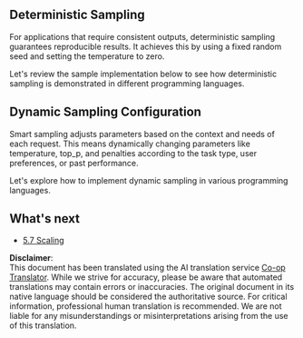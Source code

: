 <!--
CO_OP_TRANSLATOR_METADATA:
{
  "original_hash": "3cb0da3badd51d73ab78ebade2827d98",
  "translation_date": "2025-06-12T22:56:28+00:00",
  "source_file": "05-AdvancedTopics/mcp-sampling/README.md",
  "language_code": "en"
}
-->
## Deterministic Sampling

For applications that require consistent outputs, deterministic sampling guarantees reproducible results. It achieves this by using a fixed random seed and setting the temperature to zero.

Let's review the sample implementation below to see how deterministic sampling is demonstrated in different programming languages.

## Dynamic Sampling Configuration

Smart sampling adjusts parameters based on the context and needs of each request. This means dynamically changing parameters like temperature, top_p, and penalties according to the task type, user preferences, or past performance.

Let's explore how to implement dynamic sampling in various programming languages.

## What's next

- [5.7 Scaling](../mcp-scaling/README.md)

**Disclaimer**:  
This document has been translated using the AI translation service [Co-op Translator](https://github.com/Azure/co-op-translator). While we strive for accuracy, please be aware that automated translations may contain errors or inaccuracies. The original document in its native language should be considered the authoritative source. For critical information, professional human translation is recommended. We are not liable for any misunderstandings or misinterpretations arising from the use of this translation.
